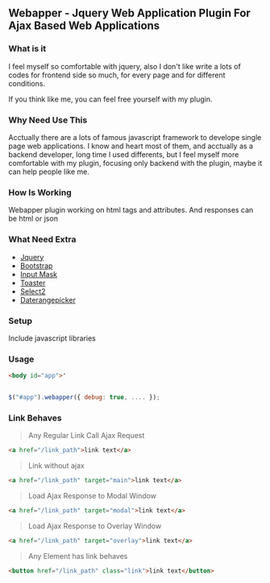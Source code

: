 ## Webapper - Jquery Web Application Plugin For Ajax Based Web Applications

### What is it

I feel myself so comfortable with jquery, also I don't like write a lots of codes for frontend side so much, for every page and for different conditions. 

If you think like me, you can feel free yourself with my plugin.

### Why Need Use This

Acctually there are a lots of famous javascript framework to develope single page web applications.
I know and heart most of them, and acctually as a backend developer, long time I used differents, but I feel myself more comfortable with my plugin, focusing only backend with the plugin, maybe it can help people like me.

### How Is Working

Webapper plugin working on html tags and attributes.
And responses can be html or json

### What Need Extra

* [Jquery](https://jquery.com/)
* [Bootstrap](http://getbootstrap.com/)
* [Input Mask](http://github.com/RobinHerbots/jquery.inputmask)
* [Toaster](https://github.com/CodeSeven/toastr)
* [Select2](https://select2.github.io/)
* [Daterangepicker](http://www.daterangepicker.com/)

### Setup

Include javascript libraries


### Usage

```html
<body id="app">'
```

```javascript

$("#app").webapper({ debug: true, .... });

```

### Link Behaves

> Any Regular Link Call Ajax Request

```html
<a href="/link_path">link text</a>
```

> Link without ajax

```html
<a href="/link_path" target="main">link text</a>
```

> Load Ajax Response to Modal Window

```html
<a href="/link_path" target="modal">link text</a>
```

> Load Ajax Response to Overlay Window

```html
<a href="/link_path" target="overlay">link text</a>
```

> Any Element has link behaves

```html
<button href="/link_path" class="link">link text</button>
```


